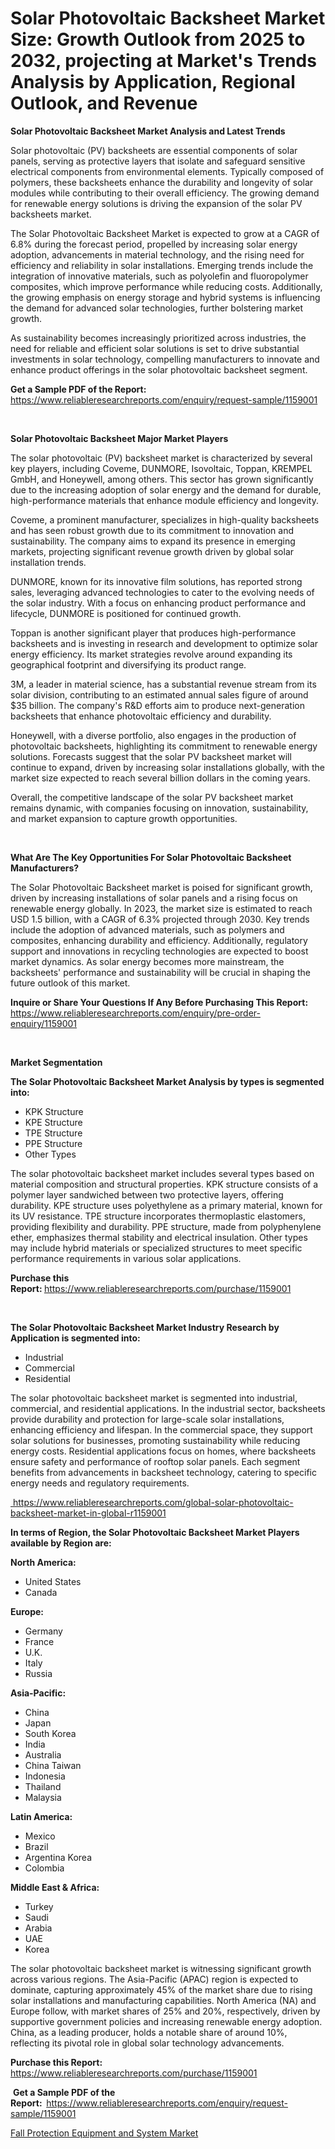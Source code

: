 <p><h1>Solar Photovoltaic Backsheet Market Size: Growth Outlook from 2025 to 2032, projecting at Market's Trends Analysis by Application, Regional Outlook, and Revenue</h1></p><p><strong>Solar Photovoltaic Backsheet Market Analysis and Latest Trends</strong></p>
<p><p>Solar photovoltaic (PV) backsheets are essential components of solar panels, serving as protective layers that isolate and safeguard sensitive electrical components from environmental elements. Typically composed of polymers, these backsheets enhance the durability and longevity of solar modules while contributing to their overall efficiency. The growing demand for renewable energy solutions is driving the expansion of the solar PV backsheets market.</p><p>The Solar Photovoltaic Backsheet Market is expected to grow at a CAGR of 6.8% during the forecast period, propelled by increasing solar energy adoption, advancements in material technology, and the rising need for efficiency and reliability in solar installations. Emerging trends include the integration of innovative materials, such as polyolefin and fluoropolymer composites, which improve performance while reducing costs. Additionally, the growing emphasis on energy storage and hybrid systems is influencing the demand for advanced solar technologies, further bolstering market growth.</p><p>As sustainability becomes increasingly prioritized across industries, the need for reliable and efficient solar solutions is set to drive substantial investments in solar technology, compelling manufacturers to innovate and enhance product offerings in the solar photovoltaic backsheet segment.</p></p>
<p><strong>Get a Sample PDF of the Report:&nbsp;</strong> <a href="https://www.reliableresearchreports.com/enquiry/request-sample/1159001?utm_campaign=3316&utm_medium=2&utm_source=Github&utm_content=ia&utm_term=22032025&utm_id=solar-photovoltaic-backsheet">https://www.reliableresearchreports.com/enquiry/request-sample/1159001</a></p>
<p>&nbsp;</p>
<p><strong>Solar Photovoltaic Backsheet Major Market Players</strong></p>
<p><p>The solar photovoltaic (PV) backsheet market is characterized by several key players, including Coveme, DUNMORE, Isovoltaic, Toppan, KREMPEL GmbH, and Honeywell, among others. This sector has grown significantly due to the increasing adoption of solar energy and the demand for durable, high-performance materials that enhance module efficiency and longevity.</p><p>Coveme, a prominent manufacturer, specializes in high-quality backsheets and has seen robust growth due to its commitment to innovation and sustainability. The company aims to expand its presence in emerging markets, projecting significant revenue growth driven by global solar installation trends.</p><p>DUNMORE, known for its innovative film solutions, has reported strong sales, leveraging advanced technologies to cater to the evolving needs of the solar industry. With a focus on enhancing product performance and lifecycle, DUNMORE is positioned for continued growth.</p><p>Toppan is another significant player that produces high-performance backsheets and is investing in research and development to optimize solar energy efficiency. Its market strategies revolve around expanding its geographical footprint and diversifying its product range.</p><p>3M, a leader in material science, has a substantial revenue stream from its solar division, contributing to an estimated annual sales figure of around $35 billion. The company's R&D efforts aim to produce next-generation backsheets that enhance photovoltaic efficiency and durability.</p><p>Honeywell, with a diverse portfolio, also engages in the production of photovoltaic backsheets, highlighting its commitment to renewable energy solutions. Forecasts suggest that the solar PV backsheet market will continue to expand, driven by increasing solar installations globally, with the market size expected to reach several billion dollars in the coming years.</p><p>Overall, the competitive landscape of the solar PV backsheet market remains dynamic, with companies focusing on innovation, sustainability, and market expansion to capture growth opportunities.</p></p>
<p>&nbsp;</p>
<p><strong>What Are The Key Opportunities For Solar Photovoltaic Backsheet Manufacturers?</strong></p>
<p><p>The Solar Photovoltaic Backsheet market is poised for significant growth, driven by increasing installations of solar panels and a rising focus on renewable energy globally. In 2023, the market size is estimated to reach USD 1.5 billion, with a CAGR of 6.3% projected through 2030. Key trends include the adoption of advanced materials, such as polymers and composites, enhancing durability and efficiency. Additionally, regulatory support and innovations in recycling technologies are expected to boost market dynamics. As solar energy becomes more mainstream, the backsheets' performance and sustainability will be crucial in shaping the future outlook of this market.</p></p>
<p><strong>Inquire or Share Your Questions If Any Before Purchasing This Report:</strong> <a href="https://www.reliableresearchreports.com/enquiry/pre-order-enquiry/1159001?utm_campaign=3316&utm_medium=2&utm_source=Github&utm_content=ia&utm_term=22032025&utm_id=solar-photovoltaic-backsheet">https://www.reliableresearchreports.com/enquiry/pre-order-enquiry/1159001</a></p>
<p>&nbsp;</p>
<p><strong>Market Segmentation</strong></p>
<p><strong>The Solar Photovoltaic Backsheet Market Analysis by types is segmented into:</strong></p>
<p><ul><li>KPK Structure</li><li>KPE Structure</li><li>TPE Structure</li><li>PPE Structure</li><li>Other Types</li></ul></p>
<p><p>The solar photovoltaic backsheet market includes several types based on material composition and structural properties. KPK structure consists of a polymer layer sandwiched between two protective layers, offering durability. KPE structure uses polyethylene as a primary material, known for its UV resistance. TPE structure incorporates thermoplastic elastomers, providing flexibility and durability. PPE structure, made from polyphenylene ether, emphasizes thermal stability and electrical insulation. Other types may include hybrid materials or specialized structures to meet specific performance requirements in various solar applications.</p></p>
<p><strong>Purchase this Report:&nbsp;</strong><a href="https://www.reliableresearchreports.com/purchase/1159001?utm_campaign=3316&utm_medium=2&utm_source=Github&utm_content=ia&utm_term=22032025&utm_id=solar-photovoltaic-backsheet">https://www.reliableresearchreports.com/purchase/1159001</a></p>
<p>&nbsp;</p>
<p><strong>The Solar Photovoltaic Backsheet Market Industry Research by Application is segmented into:</strong></p>
<p><ul><li>Industrial</li><li>Commercial</li><li>Residential</li></ul></p>
<p><p>The solar photovoltaic backsheet market is segmented into industrial, commercial, and residential applications. In the industrial sector, backsheets provide durability and protection for large-scale solar installations, enhancing efficiency and lifespan. In the commercial space, they support solar solutions for businesses, promoting sustainability while reducing energy costs. Residential applications focus on homes, where backsheets ensure safety and performance of rooftop solar panels. Each segment benefits from advancements in backsheet technology, catering to specific energy needs and regulatory requirements.</p></p>
<p><a href="https://www.reliableresearchreports.com/global-solar-photovoltaic-backsheet-market-in-global-r1159001?utm_campaign=3316&utm_medium=2&utm_source=Github&utm_content=ia&utm_term=22032025&utm_id=solar-photovoltaic-backsheet">&nbsp;https://www.reliableresearchreports.com/global-solar-photovoltaic-backsheet-market-in-global-r1159001</a></p>
<p><strong>In terms of Region, the Solar Photovoltaic Backsheet Market Players available by Region are:</strong></p>
<p>
    <p> <strong> North America: </strong>
        <ul>
            <li>United States</li>
            <li>Canada</li>
        </ul>
        </p> 
    <p> <strong> Europe: </strong>
        <ul>
            <li>Germany</li>
            <li>France</li>
            <li>U.K.</li>
            <li>Italy</li>
            <li>Russia</li>
        </ul>
        </p> 
    <p> <strong> Asia-Pacific: </strong>
        <ul>
            <li>China</li>
            <li>Japan</li>
            <li>South Korea</li>
            <li>India</li>
            <li>Australia</li>
            <li>China Taiwan</li>
            <li>Indonesia</li>
            <li>Thailand</li>
            <li>Malaysia</li>
        </ul>
        </p> 
    <p> <strong> Latin America: </strong>
        <ul>
            <li>Mexico</li>
            <li>Brazil</li>
            <li>Argentina Korea</li>
            <li>Colombia</li>
        </ul>
        </p> 
    <p> <strong> Middle East & Africa: </strong>
        <ul>
            <li>Turkey</li>
            <li>Saudi</li>
            <li>Arabia</li>
            <li>UAE</li>
            <li>Korea</li>
        </ul>
    </p>
    </p>
<p><p>The solar photovoltaic backsheet market is witnessing significant growth across various regions. The Asia-Pacific (APAC) region is expected to dominate, capturing approximately 45% of the market share due to rising solar installations and manufacturing capabilities. North America (NA) and Europe follow, with market shares of 25% and 20%, respectively, driven by supportive government policies and increasing renewable energy adoption. China, as a leading producer, holds a notable share of around 10%, reflecting its pivotal role in global solar technology advancements.</p></p>
<p><strong>Purchase this Report: </strong><a href="https://www.reliableresearchreports.com/purchase/1159001?utm_campaign=3316&utm_medium=2&utm_source=Github&utm_content=ia&utm_term=22032025&utm_id=solar-photovoltaic-backsheet">https://www.reliableresearchreports.com/purchase/1159001</a></p>
<p>&nbsp;<strong>Get a Sample PDF of the Report:&nbsp;&nbsp;</strong><a href="https://www.reliableresearchreports.com/enquiry/request-sample/1159001?utm_campaign=3316&utm_medium=2&utm_source=Github&utm_content=ia&utm_term=22032025&utm_id=solar-photovoltaic-backsheet">https://www.reliableresearchreports.com/enquiry/request-sample/1159001</a></p>
<p><strong></strong></p>
<p><p><a href="https://github.com/boyertrull4r/Market-Research-Report-List-1/blob/main/fall-protection-equipment-and-system-market.md?utm_campaign=3316&utm_medium=2&utm_source=Github&utm_content=ia&utm_term=22032025&utm_id=solar-photovoltaic-backsheet">Fall Protection Equipment and System Market</a></p></p>